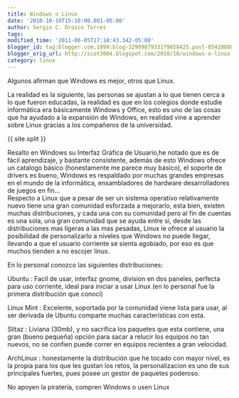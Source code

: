 ```yaml
---
title: Windows o Linux
date: '2010-10-19T15:10:00.001-05:00'
author: Sergio C. Orozco Torres
tags:
modified_time: '2011-06-05T17:10:43.342-05:00'
blogger_id: tag:blogger.com,1999:blog-3290987933179858425.post-8542088883887158315
blogger_orig_url: http://scot3004.blogspot.com/2010/10/windows-o-linux.html
category: linux
---
```


Algunos afirman que Windows es mejor, otros que Linux.

La realidad es la siguiente, las personas se ajustan a lo que tienen cerca a lo que fueron educadas, la realidad es que en los colegios donde estudie informática era básicamente Windows y Office, esto es uno de las cosas que ha ayudado a la expansión de Windows, en realidad vine a aprender sobre Linux gracias a los compañeros de la universidad.<br />

{{ site.split }}

Resalto en Windows su Interfaz Gráfica de Usuario,he notado que es de fácil aprendizaje, y bastante consistente, además de esto Windows ofrece un catalogo básico (honestamente me parece muy básico), el soporte de drivers es bueno, Windows es respaldado por muchas grandes empresas en el mundo de la informática, ensambladores de hardware desarrolladores de juegos en fin...<br />
Respecto a Linux que a pesar de ser un sistema operativo relativamente nuevo tiene una gran comunidad esforzada a mejorarlo, esta bien, existen muchas distribuciones, y cada una con su comunidad pero al fin de cuentas es una sola, una gran comunidad que se ayuda entre si, desde las distribuciones mas ligeras a las mas pesadas, Linux le ofrece al usuario la posibilidad de personalizarlo a niveles que Windows no puede llegar, llevando a que el usuario corriente se sienta agobiado, por eso es que muchos tienden a no escojer linux.<br />

En lo personal conozco las siguientes distribuciones:

Ubuntu
: Facil de usar, interfaz gnome, division en dos paneles, perfecta para uso corriente, ideal para iniciar a usar Linux (en lo personal fue la primera distribución que conocí)

Linux Mint
: Excelente, soportada por la comunidad viene lista para usar, al ser derivada de Ubuntu comparte muchas características con esta.

Slitaz
: Liviana (30mb), y no sacrifica los paquetes que esta contiene, una gran (bueno pequeña) opción para sacar a relucir los equipos no tan nuevos, no se confien puede correr en equipos recientes a gran velocidad.

ArchLinux
: honestamente la distribución que he tocado con mayor nivel, es la propia para los que les gustan los retos, la personalizacion es uno de sus principales fuertes, pues posee un gestor de paquetes poderoso.

No apoyen la piratería, compren Windows o usen Linux
